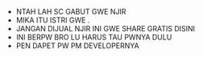 - NTAH LAH SC GABUT GWE NJIR
- MIKA ITU ISTRI GWE .
- JANGAN DIJUAL NJIR INI GWE SHARE GRATIS DISINI
- INI BERPW BRO LU HARUS TAU PWNYA DULU
- PEN DAPET PW PM DEVELOPERNYA
